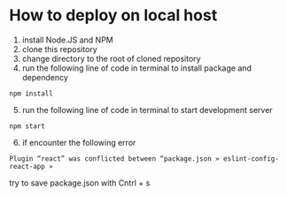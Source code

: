 # How to deploy on local host

1. install Node.JS and NPM
2. clone this repository
3. change directory to the root of cloned repository
4. run the following line of code in terminal to install package and dependency
```
npm install
```
5.  run the following line of code in terminal to start development server
```
npm start
```
6. if encounter the following error
```
Plugin “react” was conflicted between “package.json » eslint-config-react-app »
```
try to save package.json with Cntrl + s

